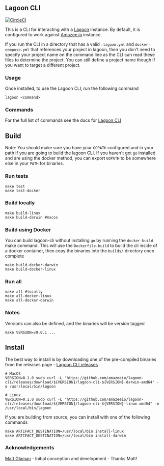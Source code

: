 ## Lagoon CLI

[![CircleCI](https://circleci.com/gh/amazeeio/lagoon-cli.svg?style=svg)](https://circleci.com/gh/amazeeio/lagoon-cli) 

This is a CLI for interacting with a [Lagoon](https://github.com/amazeeio/lagoon) instance. By default, it is configured
to work against [Amazee.io](https://www.amazee.io/) instance.

If you run the CLI in a directory that has a valid `.lagoon.yml` and `docker-compose.yml` that references your project in lagoon, then you don't need to specify your project name on the command line as the CLI can read these files to determine the project. You can still define a project name though if you want to target a different project.

### Usage
Once installed, to use the Lagoon CLI, run the following command
```
lagoon <command>
```

### Commands
For the full list of commands see the docs for [Lagoon CLI](https://amazeeio.github.io/lagoon-cli/commands/lagoon/)

## Build

Note: You should make sure you have your `GOPATH` configured and in your path if you are going to build the lagoon CLI. If you haven't got `go` installed and are using the docker method, you can export `GOPATH` to be somewhere else in your `PATH` for binaries.

### Run tests
```
make test
make test-docker
```

### Build locally
```
make build-linux
make build-darwin #macos
```

### Build using Docker
You can build lagoon-cli without installing `go` by running the `docker-build` make command. This will use the `Dockerfile.build` to build the cli inside of a docker container, then copy the binaries into the `builds/` directory once complete
```
make build-docker-darwin
make build-docker-linux
```

### Run all
```
make all #locally
make all-docker-linux
make all-docker-darwin
```

### Notes
Versions can also be defined, and the binaries will be version tagged
```
make VERSION=v0.0.1 ...
```

## Install
The best way to install is by downloading one of the pre-compiled binaries from the releases page - [Lagoon CLI releases](https://github.com/amazeeio/lagoon-cli/releases)
```
# MacOS
VERSION=0.1.0 sudo curl -L "https://github.com/amazeeio/lagoon-cli/releases/download/${VERSION}/lagoon-cli-${VERSION}-darwin-amd64" -o /usr/local/bin/lagoon

# Linux
VERSION=0.1.0 sudo curl -L "https://github.com/amazeeio/lagoon-cli/releases/download/${VERSION}/lagoon-cli-${VERSION}-linux-amd64" -o /usr/local/bin/lagoon
```

If you are building from source, you can install with one of the following commands
```
make ARTIFACT_DESTINATION=/usr/local/bin install-linux
make ARTIFACT_DESTINATION=/usr/local/bin install-darwin
```

### Acknowledgements

[Matt Glaman](https://github.com/mglaman) - Initial conception and development - Thanks Matt!
